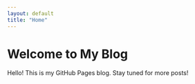 ```yaml
---
layout: default
title: "Home"
---
```


# Welcome to My Blog

Hello! This is my GitHub Pages blog. Stay tuned for more posts!
